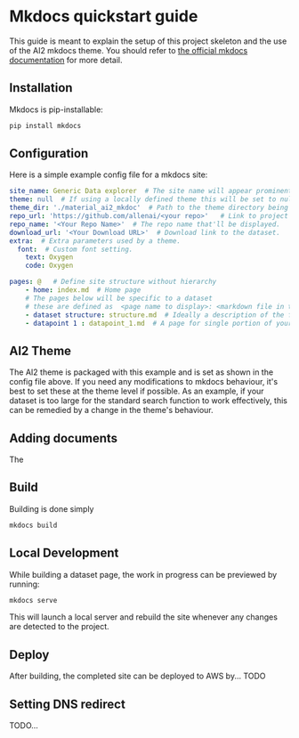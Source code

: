 # Mkdocs quickstart guide 
This guide is meant to explain the setup of this project skeleton and the use of the AI2 mkdocs theme. You should refer 
to [the official mkdocs documentation](http://www.mkdocs.org) for more detail.
## Installation
Mkdocs is pip-installable:
```python
pip install mkdocs
```
## Configuration 
Here is a simple example config file for a mkdocs site:

```yaml
site_name: Generic Data explorer  # The site name will appear prominently on a site's homepage, and should reflect the dataset. 
theme: null  # If using a locally defined theme this will be set to null (or left out). The theme name if using a stock theme
theme_dir: './material_ai2_mkdoc'  # Path to the theme directory being used.
repo_url: 'https://github.com/allenai/<your repo>'   # Link to project repo, if applicable.
repo_name: '<Your Repo Name>'  # The repo name that'll be displayed.
download_url: '<Your Download URL>'  # Download link to the dataset.
extra:  # Extra parameters used by a theme.
  font:  # Custom font setting.
    text: Oxygen
    code: Oxygen

pages: @   # Define site structure without hierarchy
    - home: index.md  # Home page
    # The pages below will be specific to a dataset
    # these are defined as  <page name to display>: <markdown file in the the docs directory the page will be generated from. 
    - dataset structure: structure.md  # Ideally a description of the formatting of the dataset should be provided   
    - datapoint 1 : datapoint_1.md  # A page for single portion of your dataset (the size/level of detail will depend on the dataset) 
```

## AI2 Theme
The AI2 theme is packaged with this example and is set as shown in the config file above. If you need any modifications 
to mkdocs behaviour, it's best to set these at the theme level if possible. As an example, if your dataset is too large
for the standard search function to work effectively, this can be remedied by a change in the theme's behaviour.

## Adding documents
The 

## Build
Building is done simply
```bash
mkdocs build
```

## Local Development
While building a dataset page, the work in progress can be previewed by running:
```bash
mkdocs serve 
```
This will launch a local server and rebuild the site whenever any changes are detected to the project.

## Deploy
After building, the completed site can be deployed to AWS by... TODO

## Setting DNS redirect
TODO...
